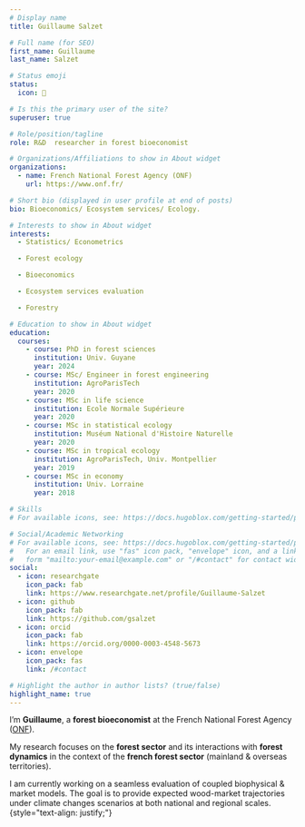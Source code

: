 ```yaml
---
# Display name
title: Guillaume Salzet

# Full name (for SEO)
first_name: Guillaume
last_name: Salzet

# Status emoji
status:
  icon: 🌳

# Is this the primary user of the site?
superuser: true

# Role/position/tagline
role: R&D  researcher in forest bioeconomist

# Organizations/Affiliations to show in About widget
organizations:
  - name: French National Forest Agency (ONF)
    url: https://www.onf.fr/

# Short bio (displayed in user profile at end of posts)
bio: Bioeconomics/ Ecosystem services/ Ecology.

# Interests to show in About widget
interests:
  - Statistics/ Econometrics

  - Forest ecology

  - Bioeconomics

  - Ecosystem services evaluation

  - Forestry

# Education to show in About widget
education:
  courses:
    - course: PhD in forest sciences
      institution: Univ. Guyane
      year: 2024
    - course: MSc/ Engineer in forest engineering
      institution: AgroParisTech
      year: 2020
    - course: MSc in life science
      institution: Ecole Normale Supérieure
      year: 2020
    - course: MSc in statistical ecology
      institution: Muséum National d'Histoire Naturelle
      year: 2020
    - course: MSc in tropical ecology
      institution: AgroParisTech, Univ. Montpellier
      year: 2019
    - course: MSc in economy
      institution: Univ. Lorraine
      year: 2018

# Skills
# For available icons, see: https://docs.hugoblox.com/getting-started/page-builder/#icons

# Social/Academic Networking
# For available icons, see: https://docs.hugoblox.com/getting-started/page-builder/#icons
#   For an email link, use "fas" icon pack, "envelope" icon, and a link in the
#   form "mailto:your-email@example.com" or "/#contact" for contact widget.
social:
  - icon: researchgate
    icon_pack: fab
    link: https://www.researchgate.net/profile/Guillaume-Salzet
  - icon: github
    icon_pack: fab
    link: https://github.com/gsalzet
  - icon: orcid
    icon_pack: fab
    link: https://orcid.org/0000-0003-4548-5673
  - icon: envelope
    icon_pack: fas
    link: /#contact

# Highlight the author in author lists? (true/false)
highlight_name: true
---
```

I’m **Guillaume**, a **forest bioeconomist** at the French National Forest Agency ([ONF](https://www.onf.fr/)).

My research focuses on the **forest sector** and its interactions with **forest dynamics** in the context of the **french forest sector** (mainland & overseas territories). 

I am currently working on a seamless evaluation of coupled biophysical & market models. 
The goal is to provide expected wood-market trajectories under climate changes scenarios at both national and regional scales.
{style="text-align: justify;"}
